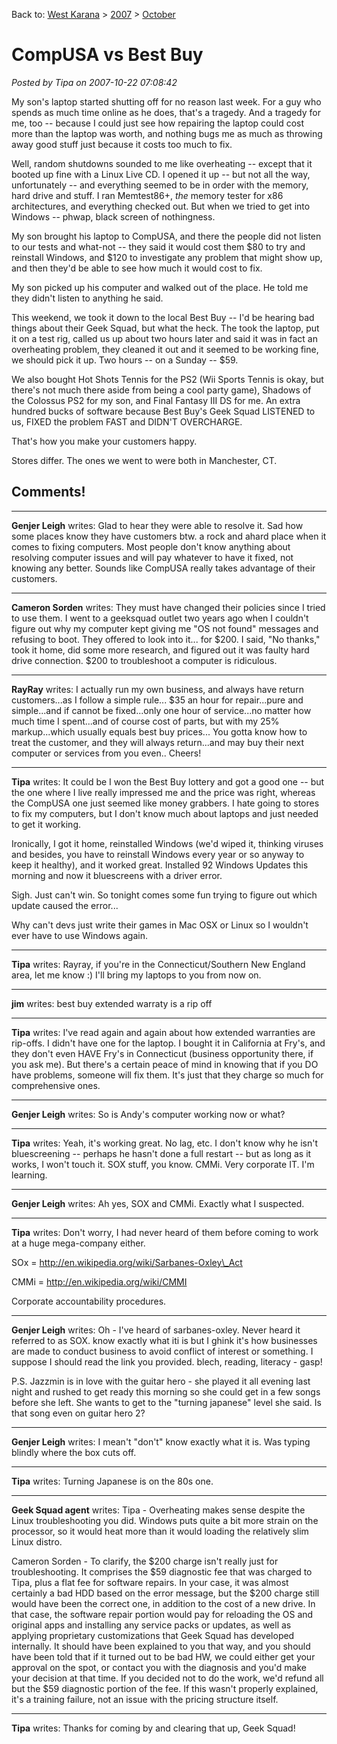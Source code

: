 Back to: [West Karana](/posts/westkarana.md) > [2007](/posts/2007/westkarana.md) > [October](./westkarana.md)
# CompUSA vs Best Buy

*Posted by Tipa on 2007-10-22 07:08:42*

My son's laptop started shutting off for no reason last week. For a guy who spends as much time online as he does, that's a tragedy. And a tragedy for me, too -- because I could just see how repairing the laptop could cost more than the laptop was worth, and nothing bugs me as much as throwing away good stuff just because it costs too much to fix.

Well, random shutdowns sounded to me like overheating -- except that it booted up fine with a Linux Live CD. I opened it up -- but not all the way, unfortunately -- and everything seemed to be in order with the memory, hard drive and stuff. I ran Memtest86+, *the* memory tester for x86 architectures, and everything checked out. But when we tried to get into Windows -- phwap, black screen of nothingness.

My son brought his laptop to CompUSA, and there the people did not listen to our tests and what-not -- they said it would cost them $80 to try and reinstall Windows, and $120 to investigate any problem that might show up, and then they'd be able to see how much it would cost to fix.

My son picked up his computer and walked out of the place. He told me they didn't listen to anything he said.

This weekend, we took it down to the local Best Buy -- I'd be hearing bad things about their Geek Squad, but what the heck. The took the laptop, put it on a test rig, called us up about two hours later and said it was in fact an overheating problem, they cleaned it out and it seemed to be working fine, we should pick it up. Two hours -- on a Sunday -- $59.

We also bought Hot Shots Tennis for the PS2 (Wii Sports Tennis is okay, but there's not much there aside from being a cool party game), Shadows of the Colossus PS2 for my son, and Final Fantasy III DS for me. An extra hundred bucks of software because Best Buy's Geek Squad LISTENED to us, FIXED the problem FAST and DIDN'T OVERCHARGE.

That's how you make your customers happy.

Stores differ. The ones we went to were both in Manchester, CT.
## Comments!

---

**Genjer Leigh** writes: Glad to hear they were able to resolve it. Sad how some places know they have customers btw. a rock and ahard place when it comes to fixing computers. Most people don't know anything about resolving computer issues and will pay whatever to have it fixed, not knowing any better. Sounds like CompUSA really takes advantage of their customers.

---

**Cameron Sorden** writes: They must have changed their policies since I tried to use them. I went to a geeksquad outlet two years ago when I couldn't figure out why my computer kept giving me "OS not found" messages and refusing to boot. They offered to look into it... for $200. I said, "No thanks," took it home, did some more research, and figured out it was faulty hard drive connection. $200 to troubleshoot a computer is ridiculous.

---

**RayRay** writes: I actually run my own business, and always have return customers...as I follow a simple rule...
$35 an hour for repair...pure and simple...and if cannot be fixed...only one hour of service...no matter how much time I spent...and of course cost of parts, but with my 25% markup...which usually equals best buy prices...
You gotta know how to treat the customer, and they will always return...and may buy their next computer or services from you even..
Cheers!

---

**Tipa** writes: It could be I won the Best Buy lottery and got a good one -- but the one where I live really impressed me and the price was right, whereas the CompUSA one just seemed like money grabbers. I hate going to stores to fix my computers, but I don't know much about laptops and just needed to get it working.

Ironically, I got it home, reinstalled Windows (we'd wiped it, thinking viruses and besides, you have to reinstall Windows every year or so anyway to keep it healthy), and it worked great. Installed 92 Windows Updates this morning and now it bluescreens with a driver error.

Sigh. Just can't win. So tonight comes some fun trying to figure out which update caused the error...

Why can't devs just write their games in Mac OSX or Linux so I wouldn't ever have to use Windows again.


---

**Tipa** writes: Rayray, if you're in the Connecticut/Southern New England area, let me know :) I'll bring my laptops to you from now on.

---

**jim** writes: best buy extended warraty is a rip off

---

**Tipa** writes: I've read again and again about how extended warranties are rip-offs. I didn't have one for the laptop. I bought it in California at Fry's, and they don't even HAVE Fry's in Connecticut (business opportunity there, if you ask me). But there's a certain peace of mind in knowing that if you DO have problems, someone will fix them. It's just that they charge so much for comprehensive ones.

---

**Genjer Leigh** writes: So is Andy's computer working now or what?

---

**Tipa** writes: Yeah, it's working great. No lag, etc. I don't know why he isn't bluescreening -- perhaps he hasn't done a full restart -- but as long as it works, I won't touch it. SOX stuff, you know. CMMi. Very corporate IT. I'm learning.

---

**Genjer Leigh** writes: Ah yes, SOX and CMMi. Exactly what I suspected.

---

**Tipa** writes: Don't worry, I had never heard of them before coming to work at a huge mega-company either.

SOx = http://en.wikipedia.org/wiki/Sarbanes-Oxley\_Act

CMMi = http://en.wikipedia.org/wiki/CMMI

Corporate accountability procedures.

---

**Genjer Leigh** writes: Oh - I've heard of sarbanes-oxley. Never heard it referred to as SOX. know exactly what iti is but I ghink it's how businesses are made to conduct business to avoid conflict of interest or something. I suppose I should read the link you provided. blech, reading, literacy - gasp!

P.S. Jazzmin is in love with the guitar hero - she played it all evening last night and rushed to get ready this morning so she could get in a few songs before she left. She wants to get to the "turning japanese" level she said. Is that song even on guitar hero 2?

---

**Genjer Leigh** writes: I mean't "don't" know exactly what it is. Was typing blindly where the box cuts off.

---

**Tipa** writes: Turning Japanese is on the 80s one.

---

**Geek Squad agent** writes: Tipa - Overheating makes sense despite the Linux troubleshooting you did. Windows puts quite a bit more strain on the processor, so it would heat more than it would loading the relatively slim Linux distro.

Cameron Sorden - To clarify, the $200 charge isn't really just for troubleshooting. It comprises the $59 diagnostic fee that was charged to Tipa, plus a flat fee for software repairs. In your case, it was almost certainly a bad HDD based on the error message, but the $200 charge still would have been the correct one, in addition to the cost of a new drive. In that case, the software repair portion would pay for reloading the OS and original apps and installing any service packs or updates, as well as applying proprietary customizations that Geek Squad has developed internally. It should have been explained to you that way, and you should have been told that if it turned out to be bad HW, we could either get your approval on the spot, or contact you with the diagnosis and you'd make your decision at that time. If you decided not to do the work, we'd refund all but the $59 diagnostic portion of the fee. If this wasn't properly explained, it's a training failure, not an issue with the pricing structure itself.

---

**Tipa** writes: Thanks for coming by and clearing that up, Geek Squad!

